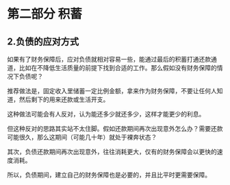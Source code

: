 # 第二部分 积蓄

## 2.负债的应对方式

如果有了财务保障后，应对负债就相对容易一些，能通过最后的积蓄打通还款通道，比如在不降低生活质量的前提下找到合适的工作。那么假如没有财务保障的情况下负债呢？

推荐做法是，固定收入里储蓄一定比例金额，拿来作为财务保障，不要让任何人知道，然后剩下的用来还款或生活开支。

这种做法可能会有人反对，认为能还多少就还多少，这样才能更少的利息。

但这种反对的思路其实站不太住脚。假如还款期间再次出现意外怎么办？需要还款可能很久，那么这期间（可能几十年）就处于裸奔状态？

其次，负债还款期间再次出现意外，往往消耗更大，仅有的财务保障会以更快的速度消耗。

所以，负债期间，建立自己的财务保障也是必要的，并且比平时更需要保障。
